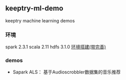 ## keeptry-ml-demo 

keeptry machine learning demos 

### 环境

spark 2.3.1 
scala 2.11
hdfs 3.1.0
[环境搭建(带完善)](http://www.keeptry.cn)

### demos

- Sapark ALS： 基于Audioscrobbler数据集的音乐推荐
